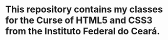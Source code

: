 # This repository contains my classes for the Curse of HTML5 and CSS3 from the Instituto Federal do Ceará.
